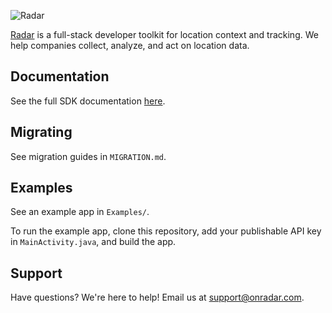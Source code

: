 ![Radar](https://raw.githubusercontent.com/RadarLabs/RadarSDK-Android/master/logo.png)

[Radar](https://www.onradar.com) is a full-stack developer toolkit for location context and tracking. We help companies collect, analyze, and act on location data.

## Documentation

See the full SDK documentation [here](https://www.onradar.com/documentation/sdk).

## Migrating

See migration guides in `MIGRATION.md`.

## Examples

See an example app in `Examples/`.

To run the example app, clone this repository, add your publishable API key in `MainActivity.java`, and build the app.

## Support

Have questions? We're here to help! Email us at [support@onradar.com](mailto:support@onradar.com).